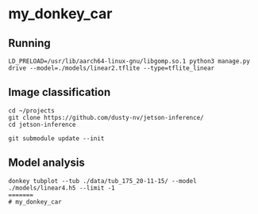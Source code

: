 # my_donkey_car


## Running

```
LD_PRELOAD=/usr/lib/aarch64-linux-gnu/libgomp.so.1 python3 manage.py drive --model=./models/linear2.tflite --type=tflite_linear
```



## Image classification

```
cd ~/projects
git clone https://github.com/dusty-nv/jetson-inference/
cd jetson-inference

git submodule update --init
```

## Model analysis

```
donkey tubplot --tub ./data/tub_175_20-11-15/ --model ./models/linear4.h5 --limit -1
=======
# my_donkey_car

```